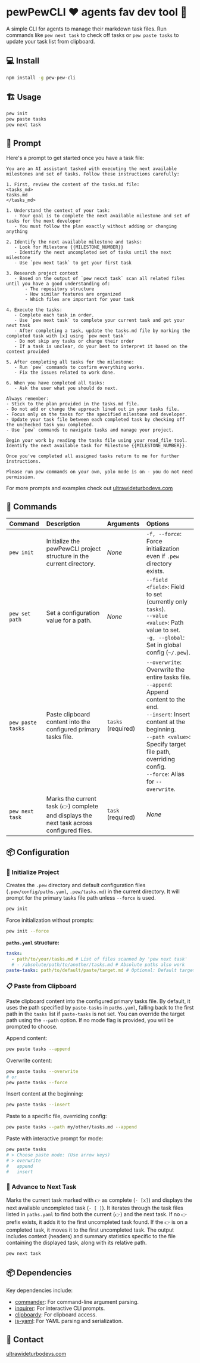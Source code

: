 # pewPewCLI ❤️ agents fav dev tool 🔫

A simple CLI for agents to manage their markdown task files. Run commands like `pew next task` to check off tasks or `pew paste tasks` to update your task list from clipboard.

## 💻 Install

```bash
npm install -g pew-pew-cli
```

## 🏗️ Usage

```bash
pew init
pew paste tasks
pew next task
```

## 💬 Prompt

Here's a prompt to get started once you have a task file:

```
You are an AI assistant tasked with executing the next available milestones and set of tasks. Follow these instructions carefully:

1. First, review the content of the tasks.md file:
<tasks_md>
tasks.md
</tasks_md>

1. Understand the context of your task:
   - Your goal is to complete the next available milestone and set of tasks for the next developer
   - You must follow the plan exactly without adding or changing anything

2. Identify the next available milestone and tasks:
   - Look for Milestone {{MILESTONE_NUMBER}}
   - Identify the next uncompleted set of tasks until the next milestone
   - Use `pew next task` to get your first task

3. Research project context
   - Based on the output of `pew nexxt task` scan all related files until you have a good understanding of:
       - The repository structure
       - How similar features are organized
       - Which files are important for your task

4. Execute the tasks:
   - Complete each task in order.
   - Use `pew next task` to complete your current task and get your next task
   - After completing a task, update the tasks.md file by marking the completed task with [x] using `pew next task`
   - Do not skip any tasks or change their order
   - If a task is unclear, do your best to interpret it based on the context provided

5. After completing all tasks for the milestone:
   - Run `pew` commands to confirm everything works.
   - Fix the issues related to work done.

6. When you have completed all tasks:
   - Ask the user what you should do next.

Always remember:
- Stick to the plan provided in the tasks.md file.
- Do not add or change the approach lined out in your tasks file.
- Focus only on the tasks for the specified milestone and developer.
- Update your task file between each completed task by checking off the unchecked task you completed.
- Use `pew` commands to navigate tasks and manage your project.

Begin your work by reading the tasks file using your read_file tool. Identify the next available task for Milestone {{MILESTONE_NUMBER}}.

Once you've completed all assigned tasks return to me for further instructions.

Please run pew commands on your own, yolo mode is on - you do not need permission.
```

For more prompts and examples check out [ultrawideturbodevs.com](https://ultrawideturbodevs.com)

## 📝 Commands

| Command                 | Description                                                           | Arguments          | Options                                                                                                |
| :---------------------- | :-------------------------------------------------------------------- | :----------------- | :----------------------------------------------------------------------------------------------------- |
| `pew init`              | Initialize the pewPewCLI project structure in the current directory.  | _None_             | `-f, --force`: Force initialization even if `.pew` directory exists.                                    |
| `pew set path`          | Set a configuration value for a path.                                 | _None_             | `--field <field>`: Field to set (currently only `tasks`).<br>`--value <value>`: Path value to set.<br>`-g, --global`: Set in global config (`~/.pew`). |
| `pew paste tasks`       | Paste clipboard content into the configured primary tasks file.         | `tasks` (required) | `--overwrite`: Overwrite the entire tasks file.<br>`--append`: Append content to the end.<br>`--insert`: Insert content at the beginning.<br>`--path <value>`: Specify target file path, overriding config.<br>`--force`: Alias for `--overwrite`. |
| `pew next task`         | Marks the current task (`👉`) complete and displays the next task across configured files. | `task` (required)  | _None_                                                                                                 |

## 📦 Configuration

### 📂 Initialize Project

Creates the `.pew` directory and default configuration files (`.pew/config/paths.yaml`, `.pew/tasks.md`) in the current directory. It will prompt for the primary tasks file path unless `--force` is used.

```bash
pew init
```

Force initialization without prompts:

```bash
pew init --force
```

**`paths.yaml` structure:**

```yaml
tasks:
  - path/to/your/tasks.md # List of files scanned by 'pew next task'
  # - /absolute/path/to/another/tasks.md # Absolute paths also work
paste-tasks: path/to/default/paste/target.md # Optional: Default target for 'pew paste tasks'
```

### 📋 Paste from Clipboard

Paste clipboard content into the configured primary tasks file. By default, it uses the path specified by `paste-tasks` in `paths.yaml`, falling back to the first path in the `tasks` list if `paste-tasks` is not set. You can override the target path using the `--path` option. If no mode flag is provided, you will be prompted to choose.

Append content:

```bash
pew paste tasks --append
```

Overwrite content:

```bash
pew paste tasks --overwrite
# or
pew paste tasks --force
```

Insert content at the beginning:

```bash
pew paste tasks --insert
```

Paste to a specific file, overriding config:

```bash
pew paste tasks --path my/other/tasks.md --append
```

Paste with interactive prompt for mode:

```bash
pew paste tasks
# > Choose paste mode: (Use arrow keys)
# > overwrite
#   append
#   insert
```

### 🎯 Advance to Next Task

Marks the current task marked with `👉` as complete (`- [x]`) and displays the next available uncompleted task (`- [ ]`). It iterates through the task files listed in `paths.yaml` to find both the current (`👉`) and the next task. If no `👉` prefix exists, it adds it to the first uncompleted task found. If the `👉` is on a completed task, it moves it to the first uncompleted task. The output includes context (headers) and summary statistics specific to the file containing the displayed task, along with its relative path.

```bash
pew next task
```

## 📦 Dependencies

Key dependencies include:

-   [commander](https://github.com/tj/commander.js/): For command-line argument parsing.
-   [inquirer](https://github.com/SBoudrias/Inquirer.js/): For interactive CLI prompts.
-   [clipboardy](https://github.com/sindresorhus/clipboardy): For clipboard access.
-   [js-yaml](https://github.com/nodeca/js-yaml): For YAML parsing and serialization.

## 👋 Contact

[ultrawideturbodevs.com](https://ultrawideturbodevs.com)
